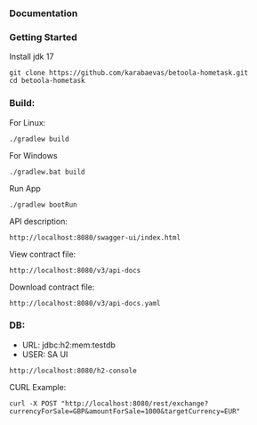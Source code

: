 ### Documentation

### Getting Started
Install jdk 17
```
git clone https://github.com/karabaevas/betoola-hometask.git
cd betoola-hometask
```

### Build:

For Linux:

```
./gradlew build
```

For Windows

```
./gradlew.bat build
```

Run App

```
./gradlew bootRun
```

API description:

```
http://localhost:8080/swagger-ui/index.html
```

View contract file:

```
http://localhost:8080/v3/api-docs
```

Download contract file:

```
http://localhost:8080/v3/api-docs.yaml
```

### DB:

- URL: jdbc:h2:mem:testdb
- USER: SA
UI

```
http://localhost:8080/h2-console
```

CURL Example:

```
curl -X POST "http://localhost:8080/rest/exchange?currencyForSale=GBP&amountForSale=1000&targetCurrency=EUR"
```
